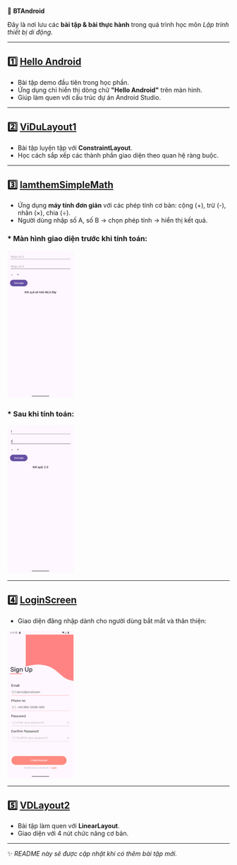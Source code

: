📒 **BTAndroid**

Đây là nơi lưu các **bài tập & bài thực hành** trong quá trình học môn *Lập trình thiết bị di động*.

---

## 1️⃣ [**Hello Android**](https://github.com/Mellow2512/BTAndroid/tree/main/HelloAndroid)

* Bài tập demo đầu tiên trong học phần.
* Ứng dụng chỉ hiển thị dòng chữ **"Hello Android"** trên màn hình.
* Giúp làm quen với cấu trúc dự án Android Studio.

---

## 2️⃣ [**ViDuLayout1**](https://github.com/Mellow2512/BTAndroid/tree/main/VDLayout1)

* Bài tập luyện tập với **ConstraintLayout**.
* Học cách sắp xếp các thành phần giao diện theo quan hệ ràng buộc.

---

## 3️⃣ [**lamthemSimpleMath**](https://github.com/Mellow2512/BTAndroid/tree/main/lamthemSimpleMath)

* Ứng dụng **máy tính đơn giản** với các phép tính cơ bản: cộng (+), trừ (-), nhân (×), chia (÷).
* Người dùng nhập số A, số B → chọn phép tính → hiển thị kết quả.

### * Màn hình giao diện trước khi tính toán:

<img src="./Image/Screenshot_20251001_072853.png" width="150px"/>

### * Sau khi tính toán:

<img src="./Image/Screenshot_20251001_072901.png" width="150px"/>

---

## 4️⃣ [**LoginScreen**](https://github.com/Mellow2512/BTAndroid/tree/main/LoginScreen)

* Giao diện đăng nhập dành cho người dùng bắt mắt và thân thiện:

<img src="./Image/Screenshot_20251001_010515.png" width="150px"/>

---

## 5️⃣ [**VDLayout2**](https://github.com/Mellow2512/BTAndroid/tree/main/VDLayout2)

* Bài tập làm quen với **LinearLayout**.
* Giao diện với 4 nút chức năng cơ bản.

---

✨ *README này sẽ được cập nhật khi có thêm bài tập mới.*
